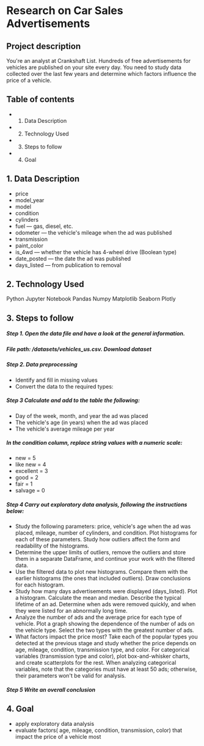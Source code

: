# Research on Car Sales Advertisements
## Project description
You're an analyst at Crankshaft List. Hundreds of free advertisements for vehicles are published on your site every day. You need to study data collected over the last few years and determine which factors influence the price of a vehicle.

## Table of contents
- 1. Data Description
- 2. Technology Used
- 3. Steps to follow
- 4. Goal

## 1. Data Description
- price
- model_year
- model
- condition
- cylinders
- fuel — gas, diesel, etc.
- odometer — the vehicle's mileage when the ad was published
- transmission
- paint_color
- is_4wd — whether the vehicle has 4-wheel drive (Boolean type)
- date_posted — the date the ad was published
- days_listed — from publication to removal

## 2. Technology Used
Python
Jupyter Notebook
Pandas
Numpy
Matplotlib
Seaborn
Plotly

## 3. Steps to follow
##### Step 1. Open the data file and have a look at the general information.
##### File path: /datasets/vehicles_us.csv. Download dataset
##### Step 2. Data preprocessing
- Identify and fill in missing values
- Convert the data to the required types:
##### Step 3 Calculate and add to the table the following:
- Day of the week, month, and year the ad was placed
- The vehicle's age (in years) when the ad was placed
- The vehicle's average mileage per year
##### In the condition column, replace string values with a numeric scale:
- new = 5
- like new = 4
- excellent = 3
- good = 2
- fair = 1
- salvage = 0
##### Step 4 Carry out exploratory data analysis, following the instructions below:
- Study the following parameters: price, vehicle's age when the ad was placed, mileage, number of cylinders, and condition. Plot histograms for each of these parameters. Study how outliers affect the form and readability of the histograms.
- Determine the upper limits of outliers, remove the outliers and store them in a separate DataFrame, and continue your work with the filtered data.
- Use the filtered data to plot new histograms. Compare them with the earlier histograms (the ones that included outliers). Draw conclusions for each histogram.
- Study how many days advertisements were displayed (days_listed). Plot a histogram. Calculate the mean and median. Describe the typical lifetime of an ad. Determine when ads were removed quickly, and when they were listed for an abnormally long time.
- Analyze the number of ads and the average price for each type of vehicle. Plot a graph showing the dependence of the number of ads on the vehicle type. Select the two types with the greatest number of ads.
- What factors impact the price most? Take each of the popular types you detected at the previous stage and study whether the price depends on age, mileage, condition, transmission type, and color. For categorical variables (transmission type and color), plot box-and-whisker charts, and create scatterplots for the rest. When analyzing categorical variables, note that the categories must have at least 50 ads; otherwise, their parameters won't be valid for analysis.
##### Step 5 Write an overall conclusion

## 4. Goal
- apply exploratory data analysis
- evaluate factors( age, mileage, condition, transmission, color) that impact the price of a vehicle most

